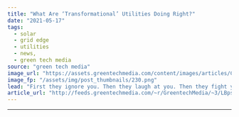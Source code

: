 ```yaml
---
title: "What Are ‘Transformational’ Utilities Doing Right?"
date: "2021-05-17"
tags: 
  - solar
  - grid edge
  - utilities
  - news,
  - green tech media
source: "green tech media"
image_url: "https://assets.greentechmedia.com/content/images/articles/ConEdison_Solar_Install_XL.jpg"
image_fp: "/assets/img/post_thumbnails/230.png"
lead: "First they ignore you. Then they laugh at you. Then they fight you. Then they transform? This week -  a look at some positive trends guiding the utility sector. What are power providers that are leading the energy transition doing right? We’re joined b ..."
article_url: "http://feeds.greentechmedia.com/~r/GreentechMedia/~3/LBpsN2l0lb4/what-are-transformational-utilities-doing-right"
---
```


---
